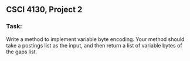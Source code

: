 ## CSCI 4130, Project 2
### Task: 
Write a method to implement variable byte encoding. Your method should take a postings list as the input, and then return a list of variable bytes of the gaps list.